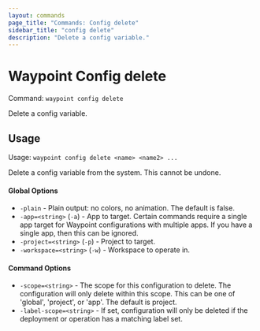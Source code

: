 ```yaml
---
layout: commands
page_title: "Commands: Config delete"
sidebar_title: "config delete"
description: "Delete a config variable."
---
```


# Waypoint Config delete

Command: `waypoint config delete`

Delete a config variable.


## Usage

Usage: `waypoint config delete <name> <name2> ...`


  Delete a config variable from the system. This cannot be undone.

#### Global Options

- `-plain` - Plain output: no colors, no animation. The default is false.
- `-app=<string>` (`-a`) - App to target. Certain commands require a single app target for Waypoint configurations with multiple apps. If you have a single app, then this can be ignored.
- `-project=<string>` (`-p`) - Project to target.
- `-workspace=<string>` (`-w`) - Workspace to operate in.

#### Command Options

- `-scope=<string>` - The scope for this configuration to delete. The configuration will only delete within this scope. This can be one of 'global', 'project', or 'app'. The default is project.
- `-label-scope=<string>` - If set, configuration will only be deleted if the deployment or operation has a matching label set.

